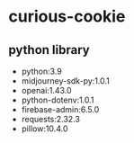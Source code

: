 # curious-cookie

## python library
- python:3.9
- midjourney-sdk-py:1.0.1
- openai:1.43.0
- python-dotenv:1.0.1
- firebase-admin:6.5.0
- requests:2.32.3
- pillow:10.4.0